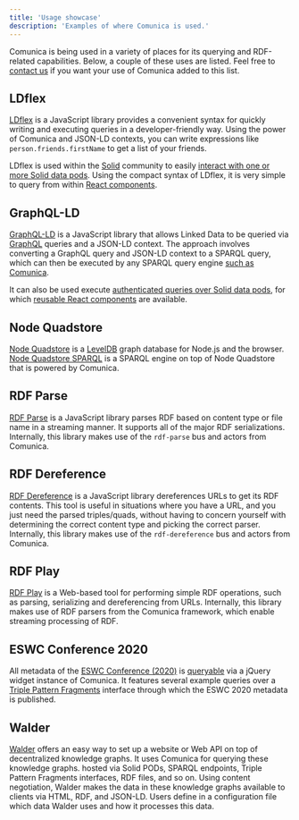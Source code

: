 ```yaml
---
title: 'Usage showcase'
description: 'Examples of where Comunica is used.'
---
```


Comunica is being used in a variety of places for its querying and RDF-related capabilities.
Below, a couple of these uses are listed.
Feel free to [contact us](/ask/) if you want your use of Comunica added to this list.

## LDflex

[LDflex](https://github.com/LDflex/LDflex) is a JavaScript library provides a convenient syntax for quickly writing and executing queries in a developer-friendly way.
Using the power of Comunica and JSON-LD contexts, you can write expressions like `person.friends.firstName` to get a list of your friends.

LDflex is used within the [Solid](https://solid.mit.edu/) community to easily [interact with one or more Solid data pods](https://github.com/solid/query-ldflex/).
Using the compact syntax of LDflex, it is very simple to query from within [React components](https://github.com/solid/react-components).

## GraphQL-LD

[GraphQL-LD](https://github.com/rubensworks/graphql-ld.js) is a JavaScript library
that allows Linked Data to be queried via [GraphQL](https://graphql.org/) queries and a JSON-LD context.
The approach involves converting a GraphQL query and JSON-LD context to a SPARQL query,
which can then be executed by any SPARQL query engine [such as Comunica](https://github.com/rubensworks/graphql-ld-comunica.js).

It can also be used execute [authenticated queries over Solid data pods](https://github.com/rubensworks/GraphQL-LD-Comunica-Solid.js),
for which [reusable React components](https://github.com/rubensworks/solid-react-graphql-ld.js) are available.

## Node Quadstore

[Node Quadstore](https://github.com/beautifulinteractions/node-quadstore) is a [LevelDB](https://github.com/google/leveldb-backed) graph database for Node.js and the browser.
[Node Quadstore SPARQL](https://github.com/beautifulinteractions/node-quadstore-sparql) is a SPARQL engine on top of Node Quadstore that is powered by Comunica.

## RDF Parse

[RDF Parse](https://github.com/rubensworks/rdf-parse.js) is a JavaScript library parses RDF based on content type or file name in a streaming manner.
It supports all of the major RDF serializations.
Internally, this library makes use of the `rdf-parse` bus and actors from Comunica.

## RDF Dereference

[RDF Dereference](https://github.com/rubensworks/rdf-dereference.js) is a JavaScript library dereferences URLs to get its RDF contents.
This tool is useful in situations where you have a URL, and you just need the parsed triples/quads, without having to concern yourself with determining the correct content type and picking the correct parser.
Internally, this library makes use of the `rdf-dereference` bus and actors from Comunica.

## RDF Play

[RDF Play](https://rdf-play.rubensworks.net/) is a Web-based tool for performing simple RDF operations, such as parsing, serializing and dereferencing from URLs.
Internally, this library makes use of RDF parsers from the Comunica framework, which enable streaming processing of RDF.

## ESWC Conference 2020

All metadata of the [ESWC Conference (2020)](https://2020.eswc-conferences.org/) is [queryable](https://query.2020.eswc-conferences.org/)
via a jQuery widget instance of Comunica.
It features several example queries over a [Triple Pattern Fragments](https://linkeddatafragments.org/concept/) interface through which the ESWC 2020 metadata is published.

## Walder

[Walder](https://github.com/KNowledgeOnWebScale/walder) offers an easy way 
to set up a website or Web API on top of decentralized knowledge graphs.
It uses Comunica for querying these knowledge graphs.
hosted via Solid PODs, SPARQL endpoints, Triple Pattern Fragments interfaces, RDF files, and so on. 
Using content negotiation, Walder makes the data in these knowledge graphs available to clients via HTML, RDF, and JSON-LD. 
Users define in a configuration file which data Walder uses and how it processes this data.
